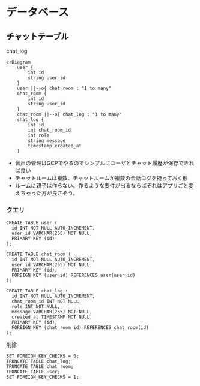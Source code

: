 # データベース

## チャットテーブル
chat_log
```mermaid
erDiagram
    user {
        int id
        string user_id
    }
    user ||--o{ chat_room : "1 to many"
    chat_room {
        int id
        string user_id
    }
    chat_room ||--o{ chat_log : "1 to many"
    chat_log {
        int id
        int chat_room_id
        int role
        string message
        timestamp created_at
    }
```
- 音声の管理はGCPでやるのでシンプルにユーザとチャット履歴が保存できれば良い
- チャットルームは複数、チャットルームが複数の会話ログを持っておく形
- ルームに親子は作らない。作るような要件が出るならばそれはアプリごと変えちゃった方が良さそう。

### クエリ
```
CREATE TABLE user (
  id INT NOT NULL AUTO_INCREMENT,
  user_id VARCHAR(255) NOT NULL,
  PRIMARY KEY (id)
);

CREATE TABLE chat_room (
  id INT NOT NULL AUTO_INCREMENT,
  user_id VARCHAR(255) NOT NULL,
  PRIMARY KEY (id),
  FOREIGN KEY (user_id) REFERENCES user(user_id)
);

CREATE TABLE chat_log (
  id INT NOT NULL AUTO_INCREMENT,
  chat_room_id INT NOT NULL,
  role INT NOT NULL,
  message VARCHAR(255) NOT NULL,
  created_at TIMESTAMP NOT NULL,
  PRIMARY KEY (id),
  FOREIGN KEY (chat_room_id) REFERENCES chat_room(id)
);

```

削除
```
SET FOREIGN_KEY_CHECKS = 0;
TRUNCATE TABLE chat_log;
TRUNCATE TABLE chat_room;
TRUNCATE TABLE user;
SET FOREIGN_KEY_CHECKS = 1;
```
